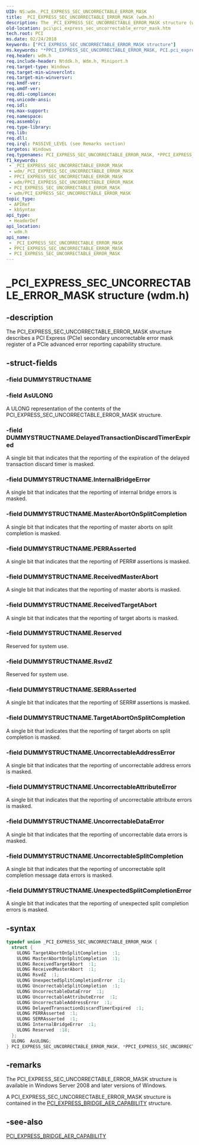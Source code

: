 ```yaml
---
UID: NS:wdm._PCI_EXPRESS_SEC_UNCORRECTABLE_ERROR_MASK
title: _PCI_EXPRESS_SEC_UNCORRECTABLE_ERROR_MASK (wdm.h)
description: The _PCI_EXPRESS_SEC_UNCORRECTABLE_ERROR_MASK structure (wdm.h) describes a PCI Express (PCIe) secondary uncorrectable error mask register.
old-location: pci\pci_express_sec_uncorrectable_error_mask.htm
tech.root: PCI
ms.date: 02/24/2018
keywords: ["PCI_EXPRESS_SEC_UNCORRECTABLE_ERROR_MASK structure"]
ms.keywords: "*PPCI_EXPRESS_SEC_UNCORRECTABLE_ERROR_MASK, PCI.pci_express_sec_uncorrectable_error_mask, PCI_EXPRESS_SEC_UNCORRECTABLE_ERROR_MASK, PCI_EXPRESS_SEC_UNCORRECTABLE_ERROR_MASK union [Buses], PPCI_EXPRESS_SEC_UNCORRECTABLE_ERROR_MASK, PPCI_EXPRESS_SEC_UNCORRECTABLE_ERROR_MASK union pointer [Buses], _PCI_EXPRESS_SEC_UNCORRECTABLE_ERROR_MASK, pci_struct_80f14fae-7c43-4a78-bdb7-211abd0e43fd.xml, wdm/PCI_EXPRESS_SEC_UNCORRECTABLE_ERROR_MASK, wdm/PPCI_EXPRESS_SEC_UNCORRECTABLE_ERROR_MASK"
req.header: wdm.h
req.include-header: Ntddk.h, Wdm.h, Miniport.h
req.target-type: Windows
req.target-min-winverclnt: 
req.target-min-winversvr: 
req.kmdf-ver: 
req.umdf-ver: 
req.ddi-compliance: 
req.unicode-ansi: 
req.idl: 
req.max-support: 
req.namespace: 
req.assembly: 
req.type-library: 
req.lib: 
req.dll: 
req.irql: PASSIVE_LEVEL (see Remarks section)
targetos: Windows
req.typenames: PCI_EXPRESS_SEC_UNCORRECTABLE_ERROR_MASK, *PPCI_EXPRESS_SEC_UNCORRECTABLE_ERROR_MASK
f1_keywords:
 - _PCI_EXPRESS_SEC_UNCORRECTABLE_ERROR_MASK
 - wdm/_PCI_EXPRESS_SEC_UNCORRECTABLE_ERROR_MASK
 - PPCI_EXPRESS_SEC_UNCORRECTABLE_ERROR_MASK
 - wdm/PPCI_EXPRESS_SEC_UNCORRECTABLE_ERROR_MASK
 - PCI_EXPRESS_SEC_UNCORRECTABLE_ERROR_MASK
 - wdm/PCI_EXPRESS_SEC_UNCORRECTABLE_ERROR_MASK
topic_type:
 - APIRef
 - kbSyntax
api_type:
 - HeaderDef
api_location:
 - wdm.h
api_name:
 - _PCI_EXPRESS_SEC_UNCORRECTABLE_ERROR_MASK
 - PPCI_EXPRESS_SEC_UNCORRECTABLE_ERROR_MASK
 - PCI_EXPRESS_SEC_UNCORRECTABLE_ERROR_MASK
---
```


# _PCI_EXPRESS_SEC_UNCORRECTABLE_ERROR_MASK structure (wdm.h)


## -description

The PCI_EXPRESS_SEC_UNCORRECTABLE_ERROR_MASK structure describes a PCI Express (PCIe) secondary uncorrectable error mask register of a PCIe advanced error reporting capability structure.

## -struct-fields

### -field DUMMYSTRUCTNAME

### -field AsULONG

A ULONG representation of the contents of the PCI_EXPRESS_SEC_UNCORRECTABLE_ERROR_MASK structure.


### -field DUMMYSTRUCTNAME.DelayedTransactionDiscardTimerExpired

A single bit that indicates that the reporting of the expiration of the delayed transaction discard timer is masked.


### -field DUMMYSTRUCTNAME.InternalBridgeError

A single bit that indicates that the reporting of internal bridge errors is masked.


### -field DUMMYSTRUCTNAME.MasterAbortOnSplitCompletion

A single bit that indicates that the reporting of master aborts on split completion is masked.


### -field DUMMYSTRUCTNAME.PERRAsserted

A single bit that indicates that the reporting of PERR# assertions is masked.


### -field DUMMYSTRUCTNAME.ReceivedMasterAbort

A single bit that indicates that the reporting of master aborts is masked.


### -field DUMMYSTRUCTNAME.ReceivedTargetAbort

A single bit that indicates that the reporting of target aborts is masked.


### -field DUMMYSTRUCTNAME.Reserved

Reserved for system use.


### -field DUMMYSTRUCTNAME.RsvdZ

Reserved for system use.


### -field DUMMYSTRUCTNAME.SERRAsserted

A single bit that indicates that the reporting of SERR# assertions is masked.


### -field DUMMYSTRUCTNAME.TargetAbortOnSplitCompletion

A single bit that indicates that the reporting of target aborts on split completion is masked.


### -field DUMMYSTRUCTNAME.UncorrectableAddressError

A single bit that indicates that the reporting of uncorrectable address errors is masked.


### -field DUMMYSTRUCTNAME.UncorrectableAttributeError

A single bit that indicates that the reporting of uncorrectable attribute errors is masked.


### -field DUMMYSTRUCTNAME.UncorrectableDataError

A single bit that indicates that the reporting of uncorrectable data errors is masked.


### -field DUMMYSTRUCTNAME.UncorrectableSplitCompletion

A single bit that indicates that the reporting of uncorrectable split completion message data errors is masked.


### -field DUMMYSTRUCTNAME.UnexpectedSplitCompletionError

A single bit that indicates that the reporting of unexpected split completion errors is masked.

## -syntax

```cpp
typedef union _PCI_EXPRESS_SEC_UNCORRECTABLE_ERROR_MASK {
  struct {
    ULONG TargetAbortOnSplitCompletion  :1;
    ULONG MasterAbortOnSplitCompletion  :1;
    ULONG ReceivedTargetAbort  :1;
    ULONG ReceivedMasterAbort  :1;
    ULONG RsvdZ  :1;
    ULONG UnexpectedSplitCompletionError  :1;
    ULONG UncorrectableSplitCompletion  :1;
    ULONG UncorrectableDataError  :1;
    ULONG UncorrectableAttributeError  :1;
    ULONG UncorrectableAddressError  :1;
    ULONG DelayedTransactionDiscardTimerExpired  :1;
    ULONG PERRAsserted  :1;
    ULONG SERRAsserted  :1;
    ULONG InternalBridgeError  :1;
    ULONG Reserved  :18;
  };
  ULONG  AsULONG;
} PCI_EXPRESS_SEC_UNCORRECTABLE_ERROR_MASK, *PPCI_EXPRESS_SEC_UNCORRECTABLE_ERROR_MASK;
```

## -remarks

The PCI_EXPRESS_SEC_UNCORRECTABLE_ERROR_MASK structure is available in Windows Server 2008 and later versions of Windows.

A PCI_EXPRESS_SEC_UNCORRECTABLE_ERROR_MASK structure is contained in the <a href="/windows-hardware/drivers/ddi/wdm/ns-wdm-_pci_express_bridge_aer_capability">PCI_EXPRESS_BRIDGE_AER_CAPABILITY</a> structure.

## -see-also

<a href="/windows-hardware/drivers/ddi/wdm/ns-wdm-_pci_express_bridge_aer_capability">PCI_EXPRESS_BRIDGE_AER_CAPABILITY</a>

